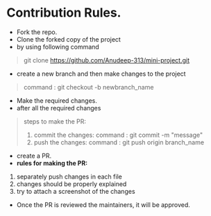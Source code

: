 
# Contribution Rules.
- Fork the repo.
- Clone the forked copy of the project
- by using following command
> git clone https://github.com/Anudeep-313/mini-project.git
- create a new branch and then make changes to the project
>command : git checkout -b newbranch_name
- Make the required changes.
- after all the required changes
> steps to make the PR:
> 1. commit the changes:
> command : git commit -m "message"
> 2. push the changes:
> command : git push origin branch_name
- create a PR.
- **rules for making the PR:**
1. separately push changes in each file
2. changes should be properly explained
3. try to attach a screenshot of the changes
- Once the PR is reviewed the maintainers, it will be approved. 

